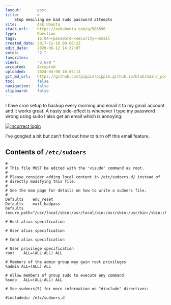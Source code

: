 ```yaml
---
layout:       post
title:        >
    Stop emailing me bad sudo password attempts
site:         Ask Ubuntu
stack_url:    https://askubuntu.com/q/986696
type:         Question
tags:         16.04><password><security><email
created_date: 2017-12-16 00:08:22
edit_date:    2020-06-12 14:37:07
votes:        "2 "
favorites:    
views:        "3,679 "
accepted:     Accepted
uploaded:     2024-04-08 16:06:13
git_md_url:   https://github.com/pippim/pippim.github.io/blob/main/_posts/2017/2017-12-16-Stop-emailing-me-bad-sudo-password-attempts.md
toc:          false
navigation:   false
clipboard:    false
---
```


I have cron setup to backup every morning and email it to my gmail account and it works great. A nasty side-effect is whenever I type my password wrong using sudo I also get an email which is annoying:

[![incorrect login][1]][1]

I've googled a bit but can't find out how to turn off this email feature.

## Contents of `/etc/sudoers`

``` 
#
# This file MUST be edited with the 'visudo' command as root.
#
# Please consider adding local content in /etc/sudoers.d/ instead of
# directly modifying this file.
#
# See the man page for details on how to write a sudoers file.
#
Defaults    env_reset
Defaults    mail_badpass
Defaults    secure_path="/usr/local/sbin:/usr/local/bin:/usr/sbin:/usr/bin:/sbin:/bin:/snap/bin"

# Host alias specification

# User alias specification

# Cmnd alias specification

# User privilege specification
root    ALL=(ALL:ALL) ALL

# Members of the admin group may gain root privileges
%admin ALL=(ALL) ALL

# Allow members of group sudo to execute any command
%sudo   ALL=(ALL:ALL) ALL

# See sudoers(5) for more information on "#include" directives:

#includedir /etc/sudoers.d
```

  [1]: https://i.stack.imgur.com/Jr883.png
